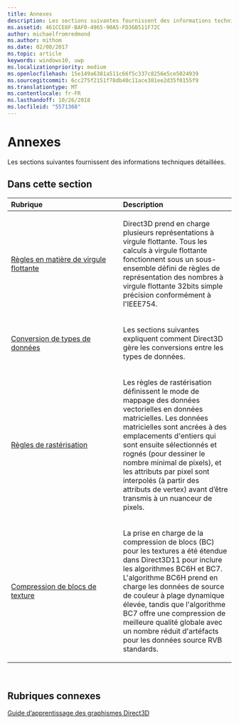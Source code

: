 ```yaml
---
title: Annexes
description: Les sections suivantes fournissent des informations techniques détaillées.
ms.assetid: 461CCE6F-BAF0-4965-90A5-FD36B511F72C
author: michaelfromredmond
ms.author: mithom
ms.date: 02/08/2017
ms.topic: article
keywords: windows10, uwp
ms.localizationpriority: medium
ms.openlocfilehash: 15e149a6381a511c66f5c337c8256e5ce5024939
ms.sourcegitcommit: 6cc275f2151f78db40c11ace381ee2d35f0155f9
ms.translationtype: MT
ms.contentlocale: fr-FR
ms.lasthandoff: 10/26/2018
ms.locfileid: "5571368"
---
```

# <a name="appendices"></a>Annexes

Les sections suivantes fournissent des informations techniques détaillées.

## <a name="span-idin-this-sectionspanin-this-section"></a><span id="in-this-section"></span>Dans cette section


<table>
<colgroup>
<col width="50%" />
<col width="50%" />
</colgroup>
<thead>
<tr class="header">
<th align="left">Rubrique</th>
<th align="left">Description</th>
</tr>
</thead>
<tbody>
<tr class="odd">
<td align="left"><p><a href="floating-point-rules.md">Règles en matière de virgule flottante</a></p></td>
<td align="left"><p>Direct3D prend en charge plusieurs représentations à virgule flottante. Tous les calculs à virgule flottante fonctionnent sous un sous-ensemble défini de règles de représentation des nombres à virgule flottante 32bits simple précision conformément à l'IEEE754.</p></td>
</tr>
<tr class="even">
<td align="left"><p><a href="data-type-conversion.md">Conversion de types de données</a></p></td>
<td align="left"><p>Les sections suivantes expliquent comment Direct3D gère les conversions entre les types de données.</p></td>
</tr>
<tr class="odd">
<td align="left"><p><a href="rasterization-rules.md">Règles de rastérisation</a></p></td>
<td align="left"><p>Les règles de rastérisation définissent le mode de mappage des données vectorielles en données matricielles. Les données matricielles sont ancrées à des emplacements d'entiers qui sont ensuite sélectionnés et rognés (pour dessiner le nombre minimal de pixels), et les attributs par pixel sont interpolés (à partir des attributs de vertex) avant d’être transmis à un nuanceur de pixels.</p></td>
</tr>
<tr class="even">
<td align="left"><p><a href="texture-block-compression.md">Compression de blocs de texture</a></p></td>
<td align="left"><p>La prise en charge de la compression de blocs (BC) pour les textures a été étendue dans Direct3D11 pour inclure les algorithmes BC6H et BC7. L'algorithme BC6H prend en charge les données de source de couleur à plage dynamique élevée, tandis que l'algorithme BC7 offre une compression de meilleure qualité globale avec un nombre réduit d'artéfacts pour les données source RVB standards.</p></td>
</tr>
</tbody>
</table>

 

## <a name="span-idrelated-topicsspanrelated-topics"></a><span id="related-topics"></span>Rubriques connexes


[Guide d’apprentissage des graphismes Direct3D](index.md)

 

 




